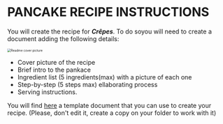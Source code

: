 # PANCAKE RECIPE INSTRUCTIONS

You will create the recipe for _**Crêpes**_. To do soyou will need to create a document adding the following details:

<img src="/Users/jose/Documents/arduinoGithub/musical-pancake/content/Fabricio-Josefine/images/cover.jpeg" alt="Readme cover picture" style="zoom:50%;" />

* Cover picture of the recipe
* Brief intro to the pankace
* Ingredient list (5 ingredients(max) with a picture of each one
* Step-by-step (5 steps max) ellaborating process
* Serving instructions.

You will find [here](https://github.com/Lenardgeorge/musical-pancake/blob/dev_pancake_recipe/content/MUSICAL_PANCAKE_RECIPE%20.md) a template document that you can use to create your recipe. (Please, don't edit it, create a copy on your folder to work with it)

